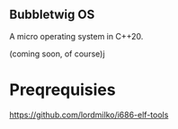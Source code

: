 ## Bubbletwig OS 
A micro operating system in C++20.

(coming soon, of course)j

# Preqrequisies
https://github.com/lordmilko/i686-elf-tools

